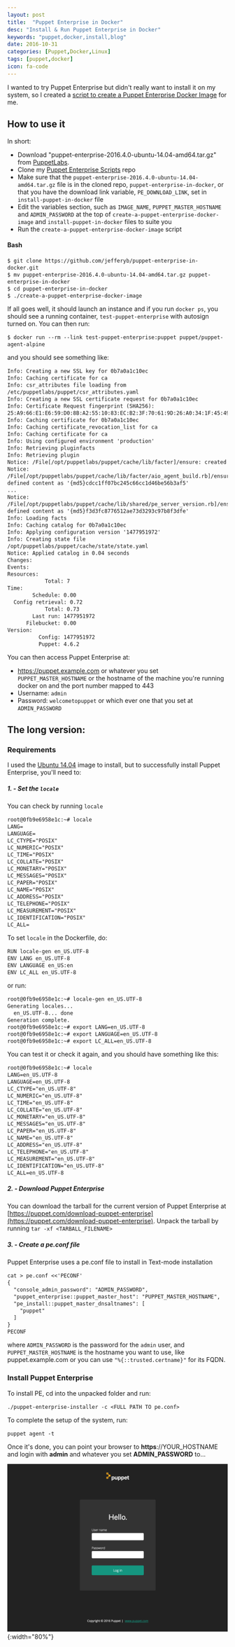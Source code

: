 ```yaml
---
layout: post
title:  "Puppet Enterprise in Docker"
desc: "Install & Run Puppet Enterprise in Docker"
keywords: "puppet,docker,install,blog"
date: 2016-10-31
categories: [Puppet,Docker,Linux]
tags: [puppet,docker]
icon: fa-code
---
```


I wanted to try Puppet Enterprise but didn't really want to install it on my system, so 
I created a [script to create a Puppet Enterprise Docker Image](https://github.com/jefferyb/puppet-enterprise-in-docker) for me.

## How to use it

In short:

- Download "puppet-enterprise-2016.4.0-ubuntu-14.04-amd64.tar.gz" from [PuppetLabs](https://puppet.com/download-puppet-enterprise).
- Clone my [Puppet Enterprise Scripts](https://github.com/jefferyb/puppet-enterprise-in-docker.git) repo
- Make sure that the `puppet-enterprise-2016.4.0-ubuntu-14.04-amd64.tar.gz` file is in the cloned repo, `puppet-enterprise-in-docker`, or that you have the download link variable, `PE_DOWNLOAD_LINK`, set in `install-puppet-in-docker` file
- Edit the variables section, such as `IMAGE_NAME`, `PUPPET_MASTER_HOSTNAME` and `ADMIN_PASSWORD` at the top of `create-a-puppet-enterprise-docker-image` and `install-puppet-in-docker` files to suite you
- Run the `create-a-puppet-enterprise-docker-image` script

#### Bash
```
$ git clone https://github.com/jefferyb/puppet-enterprise-in-docker.git
$ mv puppet-enterprise-2016.4.0-ubuntu-14.04-amd64.tar.gz puppet-enterprise-in-docker
$ cd puppet-enterprise-in-docker
$ ./create-a-puppet-enterprise-docker-image
```

If all goes well, it should launch an instance and if you run `docker ps`, you should see a running container, `test-puppet-enterprise` with autosign turned on. 
You can then run:

```
$ docker run --rm --link test-puppet-enterprise:puppet puppet/puppet-agent-alpine
```

and you should see something like:

```
Info: Creating a new SSL key for 0b7a0a1c10ec
Info: Caching certificate for ca
Info: csr_attributes file loading from /etc/puppetlabs/puppet/csr_attributes.yaml
Info: Creating a new SSL certificate request for 0b7a0a1c10ec
Info: Certificate Request fingerprint (SHA256): 25:A9:66:E1:E6:59:D0:8B:A2:55:10:83:EC:B2:3F:70:61:9D:26:A0:34:1F:45:49:74:E2:17:7D:91:4C:25:4C
Info: Caching certificate for 0b7a0a1c10ec
Info: Caching certificate_revocation_list for ca
Info: Caching certificate for ca
Info: Using configured environment 'production'
Info: Retrieving pluginfacts
Info: Retrieving plugin
Notice: /File[/opt/puppetlabs/puppet/cache/lib/facter]/ensure: created
Notice: /File[/opt/puppetlabs/puppet/cache/lib/facter/aio_agent_build.rb]/ensure: defined content as '{md5}cdcc1ff07bc245c66cc1d46be56b3af5'
...
Notice: /File[/opt/puppetlabs/puppet/cache/lib/shared/pe_server_version.rb]/ensure: defined content as '{md5}f3d3fc8776512ae73d3293c97b8f3dfe'
Info: Loading facts
Info: Caching catalog for 0b7a0a1c10ec
Info: Applying configuration version '1477951972'
Info: Creating state file /opt/puppetlabs/puppet/cache/state/state.yaml
Notice: Applied catalog in 0.04 seconds
Changes:
Events:
Resources:
            Total: 7
Time:
        Schedule: 0.00
  Config retrieval: 0.72
            Total: 0.73
        Last run: 1477951972
      Filebucket: 0.00
Version:
          Config: 1477951972
          Puppet: 4.6.2
```

You can then access Puppet Enterprise at:

- https://puppet.example.com or whatever you set `PUPPET_MASTER_HOSTNAME` or the hostname of the machine you're running docker on and the port number mapped to 443
- Username: `admin`
- Password: `welcometopuppet` or which ever one that you set at `ADMIN_PASSWORD`

## The long version:

### Requirements

I used the [Ubuntu 14.04](https://hub.docker.com/_/ubuntu/) image to install, but to successfully install Puppet Enterprise, you'll need to:

##### 1. - Set the `locale`

You can check by running `locale`

```
root@0fb9e6958e1c:~# locale
LANG=
LANGUAGE=
LC_CTYPE="POSIX"
LC_NUMERIC="POSIX"
LC_TIME="POSIX"
LC_COLLATE="POSIX"
LC_MONETARY="POSIX"
LC_MESSAGES="POSIX"
LC_PAPER="POSIX"
LC_NAME="POSIX"
LC_ADDRESS="POSIX"
LC_TELEPHONE="POSIX"
LC_MEASUREMENT="POSIX"
LC_IDENTIFICATION="POSIX"
LC_ALL=
```

To set `locale` in the Dockerfile, do:

```
RUN locale-gen en_US.UTF-8  
ENV LANG en_US.UTF-8  
ENV LANGUAGE en_US:en  
ENV LC_ALL en_US.UTF-8 
```

or run:

```
root@0fb9e6958e1c:~# locale-gen en_US.UTF-8
Generating locales...
  en_US.UTF-8... done
Generation complete.
root@0fb9e6958e1c:~# export LANG=en_US.UTF-8
root@0fb9e6958e1c:~# export LANGUAGE=en_US.UTF-8
root@0fb9e6958e1c:~# export LC_ALL=en_US.UTF-8
```
You can test it or check it again, and you should have something like this:

```
root@0fb9e6958e1c:~# locale
LANG=en_US.UTF-8
LANGUAGE=en_US.UTF-8
LC_CTYPE="en_US.UTF-8"
LC_NUMERIC="en_US.UTF-8"
LC_TIME="en_US.UTF-8"
LC_COLLATE="en_US.UTF-8"
LC_MONETARY="en_US.UTF-8"
LC_MESSAGES="en_US.UTF-8"
LC_PAPER="en_US.UTF-8"
LC_NAME="en_US.UTF-8"
LC_ADDRESS="en_US.UTF-8"
LC_TELEPHONE="en_US.UTF-8"
LC_MEASUREMENT="en_US.UTF-8"
LC_IDENTIFICATION="en_US.UTF-8"
LC_ALL=en_US.UTF-8
```

##### 2. - Download Puppet Enterprise

You can download the tarball for the current version of Puppet Enterprise at [https://puppet.com/download-puppet-enterprise](https://puppet.com/download-puppet-enterprise).
Unpack the tarball by running `tar -xf <TARBALL_FILENAME>`

##### 3. - Create a pe.conf file

Puppet Enterprise uses a pe.conf file to install in Text-mode installation

```
cat > pe.conf <<'PECONF'
{
  "console_admin_password": "ADMIN_PASSWORD",
  "puppet_enterprise::puppet_master_host": "PUPPET_MASTER_HOSTNAME",
  "pe_install::puppet_master_dnsaltnames": [
    "puppet"
  ]
}
PECONF

```

where `ADMIN_PASSWORD` is the password for the `admin` user,
and `PUPPET_MASTER_HOSTNAME` is the hostname you want to use, like puppet.example.com or you can use `"%{::trusted.certname}"` for its FQDN.

### Install Puppet Enterprise

To install PE, cd into the unpacked folder and run:

```
./puppet-enterprise-installer -c <FULL PATH TO pe.conf>
```

To complete the setup of the system, run:
```
puppet agent -t
```

Once it's done, you can point your browser to **https**://YOUR_HOSTNAME and login with **admin** and whatever you set **ADMIN_PASSWORD** to...

![Image of Puppet Enterprise Login Page](/static/img/blog/puppet/PE_Login.png){:width="80%"}
